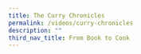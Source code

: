 ```yaml
---
title: The Curry Chronicles
permalink: /videos/curry-chronicles
description: ""
third_nav_title: From Book to Cook
---
```


